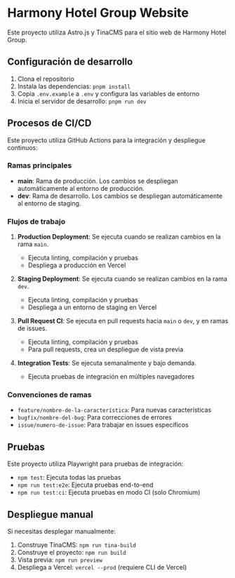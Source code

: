 # Harmony Hotel Group Website

Este proyecto utiliza Astro.js y TinaCMS para el sitio web de Harmony Hotel Group.

## Configuración de desarrollo

1. Clona el repositorio
2. Instala las dependencias: `pnpm install`
3. Copia `.env.example` a `.env` y configura las variables de entorno
4. Inicia el servidor de desarrollo: `pnpm run dev`

## Procesos de CI/CD

Este proyecto utiliza GitHub Actions para la integración y despliegue continuos:

### Ramas principales

- **main**: Rama de producción. Los cambios se despliegan automáticamente al entorno de producción.
- **dev**: Rama de desarrollo. Los cambios se despliegan automáticamente al entorno de staging.

### Flujos de trabajo

1. **Production Deployment**: Se ejecuta cuando se realizan cambios en la rama `main`.
    - Ejecuta linting, compilación y pruebas
    - Despliega a producción en Vercel

2. **Staging Deployment**: Se ejecuta cuando se realizan cambios en la rama `dev`.
    - Ejecuta linting, compilación y pruebas
    - Despliega a un entorno de staging en Vercel

3. **Pull Request CI**: Se ejecuta en pull requests hacia `main` o `dev`, y en ramas de issues.
    - Ejecuta linting, compilación y pruebas
    - Para pull requests, crea un despliegue de vista previa

4. **Integration Tests**: Se ejecuta semanalmente y bajo demanda.
    - Ejecuta pruebas de integración en múltiples navegadores

### Convenciones de ramas

- `feature/nombre-de-la-característica`: Para nuevas características
- `bugfix/nombre-del-bug`: Para correcciones de errores
- `issue/numero-de-issue`: Para trabajar en issues específicos

## Pruebas

Este proyecto utiliza Playwright para pruebas de integración:

- `npm test`: Ejecuta todas las pruebas
- `npm run test:e2e`: Ejecuta pruebas end-to-end
- `npm run test:ci`: Ejecuta pruebas en modo CI (solo Chromium)

## Despliegue manual

Si necesitas desplegar manualmente:

1. Construye TinaCMS: `npm run tina-build`
2. Construye el proyecto: `npm run build`
3. Vista previa: `npm run preview`
4. Despliega a Vercel: `vercel --prod` (requiere CLI de Vercel)